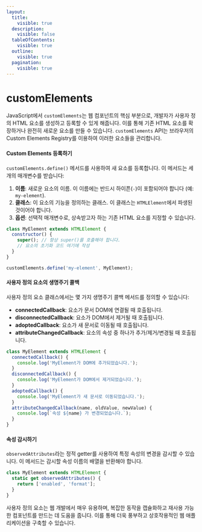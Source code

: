 ```yaml
---
layout:
  title:
    visible: true
  description:
    visible: false
  tableOfContents:
    visible: true
  outline:
    visible: true
  pagination:
    visible: true
---
```


# customElements

JavaScript에서 `customElements`는 웹 컴포넌트의 핵심 부분으로, 개발자가 사용자 정의 HTML 요소를 생성하고 등록할 수 있게 해줍니다. 이를 통해 기존 HTML 요소를 확장하거나 완전히 새로운 요소를 만들 수 있습니다. `customElements` API는 브라우저의 Custom Elements Registry를 이용하여 이러한 요소들을 관리합니다.

#### Custom Elements 등록하기

`customElements.define()` 메서드를 사용하여 새 요소를 등록합니다. 이 메서드는 세 개의 매개변수를 받습니다:

1. **이름**: 새로운 요소의 이름. 이 이름에는 반드시 하이픈(`-`)이 포함되어야 합니다 (예: `my-element`).
2. **클래스**: 이 요소의 기능을 정의하는 클래스. 이 클래스는 `HTMLElement`에서 파생된 것이어야 합니다.
3. **옵션**: 선택적 매개변수로, 상속받고자 하는 기존 HTML 요소를 지정할 수 있습니다.

```javascript
class MyElement extends HTMLElement {
  constructor() {
    super(); // 항상 super()를 호출해야 합니다.
    // 요소의 초기화 코드 여기에 작성
  }
}

customElements.define('my-element', MyElement);
```

#### 사용자 정의 요소의 생명주기 콜백

사용자 정의 요소 클래스에서는 몇 가지 생명주기 콜백 메서드를 정의할 수 있습니다:

* **connectedCallback**: 요소가 문서 DOM에 연결될 때 호출됩니다.
* **disconnectedCallback**: 요소가 DOM에서 제거될 때 호출됩니다.
* **adoptedCallback**: 요소가 새 문서로 이동될 때 호출됩니다.
* **attributeChangedCallback**: 요소의 속성 중 하나가 추가/제거/변경될 때 호출됩니다.

```javascript
class MyElement extends HTMLElement {
  connectedCallback() {
    console.log('MyElement가 DOM에 추가되었습니다.');
  }
  disconnectedCallback() {
    console.log('MyElement가 DOM에서 제거되었습니다.');
  }
  adoptedCallback() {
    console.log('MyElement가 새 문서로 이동되었습니다.');
  }
  attributeChangedCallback(name, oldValue, newValue) {
    console.log(`속성 ${name} 가 변경되었습니다.`);
  }
}
```

#### 속성 감시하기

`observedAttributes`라는 정적 getter를 사용하여 특정 속성의 변경을 감시할 수 있습니다. 이 메서드는 감시할 속성 이름의 배열을 반환해야 합니다.

```javascript
class MyElement extends HTMLElement {
  static get observedAttributes() {
    return ['enabled', 'format'];
  }
}
```

사용자 정의 요소는 웹 개발에서 매우 유용하며, 복잡한 동작을 캡슐화하고 재사용 가능한 컴포넌트를 만드는 데 도움을 줍니다. 이를 통해 더욱 풍부하고 상호작용적인 웹 애플리케이션을 구축할 수 있습니다.

